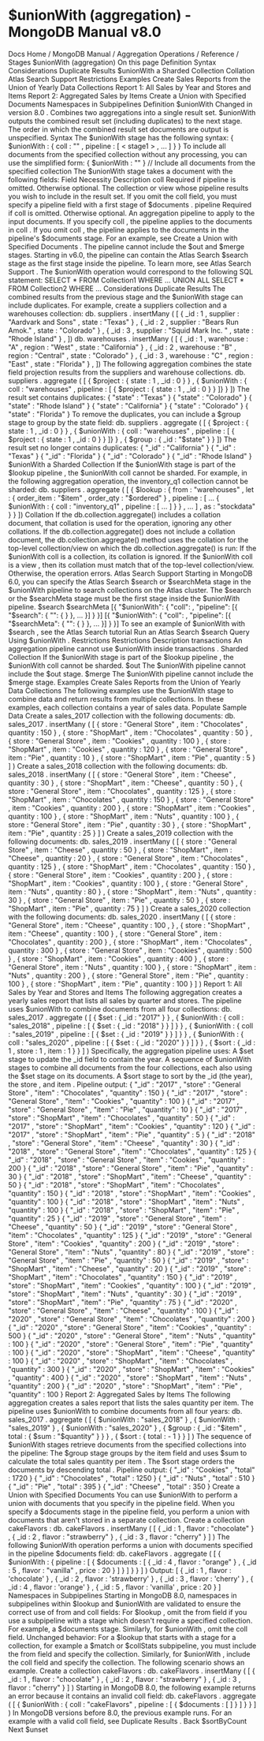 # $unionWith (aggregation) - MongoDB Manual v8.0


Docs Home / MongoDB Manual / Aggregation Operations / Reference / Stages $unionWith (aggregation) On this page Definition Syntax Considerations Duplicate Results $unionWith a Sharded Collection Collation Atlas Search Support Restrictions Examples Create Sales Reports from the Union of Yearly Data Collections Report 1: All Sales by Year and Stores and Items Report 2: Aggregated Sales by Items Create a Union with Specified Documents Namespaces in Subpipelines Definition $unionWith Changed in version 8.0 . Combines two aggregations into a single result set. $unionWith outputs the combined result set (including duplicates) to the next
stage. The order in which the combined result set documents are output is
unspecified. Syntax The $unionWith stage has the following syntax: { $unionWith : { coll : "<collection>" , pipeline : [ < stage1 > , ... ] } } To include all documents from the specified collection without any
processing, you can use the simplified form: { $unionWith : "<collection>" } // Include all documents from the specified collection The $unionWith stage takes a document with the following fields: Field Necessity Description coll Required if pipeline is omitted. Otherwise optional. The collection or view whose pipeline results you wish to include in the result set. If you omit the coll field, you must specify a pipeline field with a first stage of $documents . pipeline Required if coll is omitted. Otherwise optional. An aggregation pipeline to apply to the input documents. If you specify coll , the pipeline applies to the documents
in coll . If you omit coll , the pipeline applies to the documents in
the pipeline's $documents stage. For an example, see Create a Union with Specified Documents . The pipeline cannot include the $out and $merge stages. Starting in v6.0, the pipeline can contain the Atlas Search $search stage as the first stage inside the pipeline.
To learn more, see Atlas Search Support . The $unionWith operation would correspond to the following
SQL statement: SELECT * FROM Collection1 WHERE ... UNION ALL SELECT * FROM Collection2 WHERE ... Considerations Duplicate Results The combined results from the previous stage and the $unionWith stage can include duplicates. For example, create a suppliers collection and a warehouses collection: db. suppliers . insertMany ( [ { _id : 1 , supplier : "Aardvark and Sons" , state : "Texas" } , { _id : 2 , supplier : "Bears Run Amok." , state : "Colorado" } , { _id : 3 , supplier : "Squid Mark Inc. " , state : "Rhode Island" } , ]) db. warehouses . insertMany ( [ { _id : 1 , warehouse : "A" , region : "West" , state : "California" } , { _id : 2 , warehouse : "B" , region : "Central" , state : "Colorado" } , { _id : 3 , warehouse : "C" , region : "East" , state : "Florida" } , ]) The following aggregation combines the state field projection results from
the suppliers and warehouse collections. db. suppliers . aggregate ( [ { $project : { state : 1 , _id : 0 } } , { $unionWith : { coll : "warehouses" , pipeline : [ { $project : { state : 1 , _id : 0 } } ]} } ]) The result set contains duplicates: { "state" : "Texas" } { "state" : "Colorado" } { "state" : "Rhode Island" } { "state" : "California" } { "state" : "Colorado" } { "state" : "Florida" } To remove the duplicates, you can include a $group stage to
group by the state field: db. suppliers . aggregate ( [ { $project : { state : 1 , _id : 0 } } , { $unionWith : { coll : "warehouses" , pipeline : [ { $project : { state : 1 , _id : 0 } } ]} } , { $group : { _id : "$state" } } ]) The result set no longer contains duplicates: { "_id" : "California" } { "_id" : "Texas" } { "_id" : "Florida" } { "_id" : "Colorado" } { "_id" : "Rhode Island" } $unionWith a Sharded Collection If the $unionWith stage is part of the $lookup
pipeline , the $unionWith coll cannot be sharded. For example, in the following
aggregation operation, the inventory_q1 collection cannot be
sharded: db. suppliers . aggregate ( [ { $lookup : { from : "warehouses" , let : { order_item : "$item" , order_qty : "$ordered" } , pipeline : [ ... { $unionWith : { coll : "inventory_q1" , pipeline : [ ... ] } } , ... ] , as : "stockdata" } } ]) Collation If the db.collection.aggregate() includes a collation document, that collation is used for the operation, ignoring any other
collations. If the db.collection.aggregate() does not include a collation document, the db.collection.aggregate() method
uses the collation for the top-level collection/view on which the db.collection.aggregate() is run: If the $unionWith coll is a collection, its
collation is ignored. If the $unionWith coll is a view , then its collation must match that of the top-level
collection/view.  Otherwise, the operation errors. Atlas Search Support Starting in MongoDB 6.0, you can specify the Atlas Search $search or $searchMeta stage
in the $unionWith pipeline to search collections on the Atlas
cluster. The $search or the $searchMeta stage
must be the first stage inside the $unionWith pipeline. $search $searchMeta [{ "$unionWith": { "coll": <collection-name>, "pipeline": [{ "$search": { "<operator>": { <operator-specification> } }, ... }] } }] [{ "$unionWith": { "coll": <collection-name>, "pipeline": [{ "$searchMeta": { "<collector>": { <collector-specification> } }, ... }] } }] To see an example of $unionWith with $search ,
see the Atlas Search tutorial Run an Atlas Search $search Query
Using $unionWith . Restrictions Restrictions Description transactions An aggregation pipeline cannot use $unionWith inside transactions . Sharded Collection If the $unionWith stage is part of the $lookup
pipeline , the $unionWith coll cannot be sharded. $out The $unionWith pipeline cannot
include the $out stage. $merge The $unionWith pipeline cannot
include the $merge stage. Examples Create Sales Reports from the Union of Yearly Data Collections The following examples use the $unionWith stage to combine data and
return results from multiple collections. In these examples, each collection
contains a year of sales data. Populate Sample Data Create a sales_2017 collection with the following documents: db. sales_2017 . insertMany ( [ { store : "General Store" , item : "Chocolates" , quantity : 150 } , { store : "ShopMart" , item : "Chocolates" , quantity : 50 } , { store : "General Store" , item : "Cookies" , quantity : 100 } , { store : "ShopMart" , item : "Cookies" , quantity : 120 } , { store : "General Store" , item : "Pie" , quantity : 10 } , { store : "ShopMart" , item : "Pie" , quantity : 5 } ] ) Create a sales_2018 collection with the following documents: db. sales_2018 . insertMany ( [ { store : "General Store" , item : "Cheese" , quantity : 30 } , { store : "ShopMart" , item : "Cheese" , quantity : 50 } , { store : "General Store" , item : "Chocolates" , quantity : 125 } , { store : "ShopMart" , item : "Chocolates" , quantity : 150 } , { store : "General Store" , item : "Cookies" , quantity : 200 } , { store : "ShopMart" , item : "Cookies" , quantity : 100 } , { store : "ShopMart" , item : "Nuts" , quantity : 100 } , { store : "General Store" , item : "Pie" , quantity : 30 } , { store : "ShopMart" , item : "Pie" , quantity : 25 } ] ) Create a sales_2019 collection with the following documents: db. sales_2019 . insertMany ( [ { store : "General Store" , item : "Cheese" , quantity : 50 } , { store : "ShopMart" , item : "Cheese" , quantity : 20 } , { store : "General Store" , item : "Chocolates" , quantity : 125 } , { store : "ShopMart" , item : "Chocolates" , quantity : 150 } , { store : "General Store" , item : "Cookies" , quantity : 200 } , { store : "ShopMart" , item : "Cookies" , quantity : 100 } , { store : "General Store" , item : "Nuts" , quantity : 80 } , { store : "ShopMart" , item : "Nuts" , quantity : 30 } , { store : "General Store" , item : "Pie" , quantity : 50 } , { store : "ShopMart" , item : "Pie" , quantity : 75 } ] ) Create a sales_2020 collection with the following documents: db. sales_2020 . insertMany ( [ { store : "General Store" , item : "Cheese" , quantity : 100 , } , { store : "ShopMart" , item : "Cheese" , quantity : 100 } , { store : "General Store" , item : "Chocolates" , quantity : 200 } , { store : "ShopMart" , item : "Chocolates" , quantity : 300 } , { store : "General Store" , item : "Cookies" , quantity : 500 } , { store : "ShopMart" , item : "Cookies" , quantity : 400 } , { store : "General Store" , item : "Nuts" , quantity : 100 } , { store : "ShopMart" , item : "Nuts" , quantity : 200 } , { store : "General Store" , item : "Pie" , quantity : 100 } , { store : "ShopMart" , item : "Pie" , quantity : 100 } ] ) Report 1: All Sales by Year and Stores and Items The following aggregation creates a yearly sales report that lists all sales by
quarter and stores. The pipeline uses $unionWith to combine documents
from all four collections: db. sales_2017 . aggregate ( [ { $set : { _id : "2017" } } , { $unionWith : { coll : "sales_2018" , pipeline : [ { $set : { _id : "2018" } } ] } } , { $unionWith : { coll : "sales_2019" , pipeline : [ { $set : { _id : "2019" } } ] } } , { $unionWith : { coll : "sales_2020" , pipeline : [ { $set : { _id : "2020" } } ] } } , { $sort : { _id : 1 , store : 1 , item : 1 } } ] ) Specifically, the aggregation pipeline uses: A $set stage to update the _id field to contain the
year. A sequence of $unionWith stages to combine all documents
from the four collections, each also using the $set stage
on its documents. A $sort stage to sort by the _id (the year),
the store , and item . Pipeline output: { "_id" : "2017" , "store" : "General Store" , "item" : "Chocolates" , "quantity" : 150 } { "_id" : "2017" , "store" : "General Store" , "item" : "Cookies" , "quantity" : 100 } { "_id" : "2017" , "store" : "General Store" , "item" : "Pie" , "quantity" : 10 } { "_id" : "2017" , "store" : "ShopMart" , "item" : "Chocolates" , "quantity" : 50 } { "_id" : "2017" , "store" : "ShopMart" , "item" : "Cookies" , "quantity" : 120 } { "_id" : "2017" , "store" : "ShopMart" , "item" : "Pie" , "quantity" : 5 } { "_id" : "2018" , "store" : "General Store" , "item" : "Cheese" , "quantity" : 30 } { "_id" : "2018" , "store" : "General Store" , "item" : "Chocolates" , "quantity" : 125 } { "_id" : "2018" , "store" : "General Store" , "item" : "Cookies" , "quantity" : 200 } { "_id" : "2018" , "store" : "General Store" , "item" : "Pie" , "quantity" : 30 } { "_id" : "2018" , "store" : "ShopMart" , "item" : "Cheese" , "quantity" : 50 } { "_id" : "2018" , "store" : "ShopMart" , "item" : "Chocolates" , "quantity" : 150 } { "_id" : "2018" , "store" : "ShopMart" , "item" : "Cookies" , "quantity" : 100 } { "_id" : "2018" , "store" : "ShopMart" , "item" : "Nuts" , "quantity" : 100 } { "_id" : "2018" , "store" : "ShopMart" , "item" : "Pie" , "quantity" : 25 } { "_id" : "2019" , "store" : "General Store" , "item" : "Cheese" , "quantity" : 50 } { "_id" : "2019" , "store" : "General Store" , "item" : "Chocolates" , "quantity" : 125 } { "_id" : "2019" , "store" : "General Store" , "item" : "Cookies" , "quantity" : 200 } { "_id" : "2019" , "store" : "General Store" , "item" : "Nuts" , "quantity" : 80 } { "_id" : "2019" , "store" : "General Store" , "item" : "Pie" , "quantity" : 50 } { "_id" : "2019" , "store" : "ShopMart" , "item" : "Cheese" , "quantity" : 20 } { "_id" : "2019" , "store" : "ShopMart" , "item" : "Chocolates" , "quantity" : 150 } { "_id" : "2019" , "store" : "ShopMart" , "item" : "Cookies" , "quantity" : 100 } { "_id" : "2019" , "store" : "ShopMart" , "item" : "Nuts" , "quantity" : 30 } { "_id" : "2019" , "store" : "ShopMart" , "item" : "Pie" , "quantity" : 75 } { "_id" : "2020" , "store" : "General Store" , "item" : "Cheese" , "quantity" : 100 } { "_id" : "2020" , "store" : "General Store" , "item" : "Chocolates" , "quantity" : 200 } { "_id" : "2020" , "store" : "General Store" , "item" : "Cookies" , "quantity" : 500 } { "_id" : "2020" , "store" : "General Store" , "item" : "Nuts" , "quantity" : 100 } { "_id" : "2020" , "store" : "General Store" , "item" : "Pie" , "quantity" : 100 } { "_id" : "2020" , "store" : "ShopMart" , "item" : "Cheese" , "quantity" : 100 } { "_id" : "2020" , "store" : "ShopMart" , "item" : "Chocolates" , "quantity" : 300 } { "_id" : "2020" , "store" : "ShopMart" , "item" : "Cookies" , "quantity" : 400 } { "_id" : "2020" , "store" : "ShopMart" , "item" : "Nuts" , "quantity" : 200 } { "_id" : "2020" , "store" : "ShopMart" , "item" : "Pie" , "quantity" : 100 } Report 2: Aggregated Sales by Items The following aggregation creates a sales report that lists the sales quantity
per item. The pipeline uses $unionWith to combine documents from all
four years: db. sales_2017 . aggregate ( [ { $unionWith : "sales_2018" } , { $unionWith : "sales_2019" } , { $unionWith : "sales_2020" } , { $group : { _id : "$item" , total : { $sum : "$quantity" } } } , { $sort : { total : - 1 } } ] ) The sequence of $unionWith stages retrieve documents
from the specified collections into the pipeline: The $group stage groups by the item field and uses $sum to calculate the total sales quantity per item . The $sort stage orders the documents by descending total . Pipeline output: { "_id" : "Cookies" , "total" : 1720 } { "_id" : "Chocolates" , "total" : 1250 } { "_id" : "Nuts" , "total" : 510 } { "_id" : "Pie" , "total" : 395 } { "_id" : "Cheese" , "total" : 350 } Create a Union with Specified Documents You can use $unionWith to perform a union with documents that you
specify in the pipeline field. When you specify a $documents stage in the pipeline field, you perform a
union with documents that aren't stored in a separate collection. Create a collection cakeFlavors : db. cakeFlavors . insertMany ( [ { _id : 1 , flavor : "chocolate" } , { _id : 2 , flavor : "strawberry" } , { _id : 3 , flavor : "cherry" } ] ) The following $unionWith operation performs a union with documents
specified in the pipeline $documents field: db. cakeFlavors . aggregate ( [ { $unionWith : { pipeline : [ { $documents : [ { _id : 4 , flavor : "orange" } , { _id : 5 , flavor : "vanilla" , price : 20 } ] } ] } } ] ) Output: [ { _id : 1 , flavor : 'chocolate' } , { _id : 2 , flavor : 'strawberry' } , { _id : 3 , flavor : 'cherry' } , { _id : 4 , flavor : 'orange' } , { _id : 5 , flavor : 'vanilla' , price : 20 } ] Namespaces in Subpipelines Starting in MongoDB 8.0, namespaces in subpipelines within $lookup and $unionWith are validated to ensure the correct use of from and coll fields: For $lookup , omit the from field if you use a subpipeline with
a stage which doesn't require a specified collection. For example, a $documents stage. Similarly, for $unionWith , omit the coll field. Unchanged behavior: For a $lookup that starts with a stage for a collection, for
example a $match or $collStats subpipeline,
you must include the from field and specify the collection. Similarly, for $unionWith , include the coll field and specify
the collection. The following scenario shows an example. Create a collection cakeFlavors : db. cakeFlavors . insertMany ( [ { _id : 1 , flavor : "chocolate" } , { _id : 2 , flavor : "strawberry" } , { _id : 3 , flavor : "cherry" } ] ) Starting in MongoDB 8.0, the following example returns an error because
it contains an invalid coll field: db. cakeFlavors . aggregate ( [ { $unionWith : { coll : "cakeFlavors" , pipeline : [ { $documents : [ ] } ] } } ] ) In MongoDB versions before 8.0, the previous example runs. For an example with a valid coll field, see Duplicate Results . Back $sortByCount Next $unset
